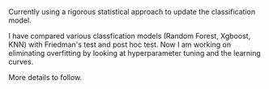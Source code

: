 Currently using a rigorous statistical approach to update the classification model.

I have compared various classfication models (Random Forest, Xgboost, KNN) with Friedman's test and post hoc test. Now I am working on eliminating overfitting by looking at hyperparameter tuning and the learning curves. 

More details to follow.
